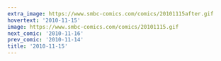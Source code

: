 ```yaml
---
extra_image: https://www.smbc-comics.com/comics/20101115after.gif
hovertext: '2010-11-15'
image: https://www.smbc-comics.com/comics/20101115.gif
next_comic: '2010-11-16'
prev_comic: '2010-11-14'
title: '2010-11-15'
---
```


